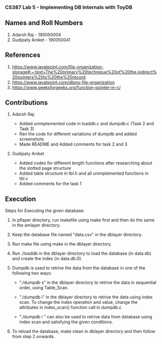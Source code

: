 ### CS387 Lab 5 - Implementing DB Internals with ToyDB

## Names and Roll Numbers

1. Adarsh Raj - 190050004
2. Gudipaty Aniket - 190050041

## References

1. https://www.javatpoint.com/file-organization-storage#:~:text=The%20primary%20technique%20of%20the,indirect%20pointers%20to%20the%20record.
2. https://www.javatpoint.com/dbms-file-organization
3. https://www.geeksforgeeks.org/function-pointer-in-c/

## Contributions

1. Adarsh Raj:

    - Added unimplemented code in loaddb.c and dumpdb.c (Task 2 and Task 3)
    - Ran the code for different variations of dumpdb and added screenshots
    - Made README and Added comments for task 2 and 3

2. Gudipaty Aniket

    - Added codes for different length functions after researching about the slotted page structure
    - Added table structure in tbl.h and all unimplemented functions in tbl.c
    - Added comments for the task 1

## Execution

Steps for Executing the given database:

1. In pflayer directory, run makefile using make first and then do the same in the amlayer directory.
2. Keep the database file named "data.csv" in the dblayer directory.
3. Run make file using make in the dblayer directory.
4. Run ./loaddb in the dblayer directory to load the database (in data.db) and create the index (in data.db.0).
5. Dumpdb is used to retrive the data from the database in one of the following two ways:

    - "./dumpdb s" in the dblayer directory to retrive the data in sequential order, using Table_Scan.
    - "./dumpdb i" in the dblayer directory to retrive the data using index scan. To change the index operation and value, change the       attributes in index_scan() function call in dumpdb.c

    - "./dumpdb i <condition> <value>" can also be used to retrive data from database using index scan and satisfying the given conditions.

6. To reload the database, make clean in dblayer directory and then follow from step 2 onwards.